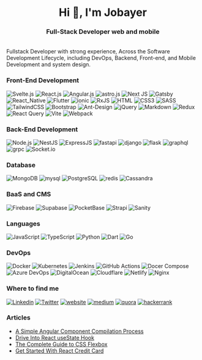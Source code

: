 <h1 align="center">Hi 👋, I'm Jobayer</h1>
<h3 align="center">Full-Stack Developer web and mobile</h3>
<br>
Fullstack Developer with strong experience, Across the Software Development Lifecycle, including DevOps, Backend, Front-end, and Mobile Development and system design.
<br>

### Front-End Development
![Svelte.js](https://img.shields.io/badge/Svelte-4A4A55?style=flat-square&logo=svelte&logoColor=FF3E00)
![React.js](https://img.shields.io/badge/React.js-0081CB?style=flat-square&logo=react&logoColor=61DAFB)
![Angular.js](https://img.shields.io/badge/Angular-DD0031?style=flat-square&logo=angular&logoColor=white)
![astro.js](https://img.shields.io/badge/astro-181A1F?style=flat-square&logo=astro&logoColor=white)
![Next JS](https://img.shields.io/badge/Next-black?style=flat-square&logo=next.js&logoColor=white)
![Gatsby](https://img.shields.io/badge/Gatsby-%23663399.svg?style=flat-square&logo=gatsby&logoColor=white)
![React_Native](https://img.shields.io/badge/React_Native-20232A?style=flat-square&logo=react&logoColor=61DAFB)
![Flutter](https://img.shields.io/badge/Flutter-02569B?style=flat-square&logo=flutter&logoColor=white)
![ionic](https://img.shields.io/badge/ionic-1969F7?style=flat-square&logo=ionic&logoColor=white)
![RxJS](https://img.shields.io/badge/rxjs-%23B7178C.svg?style=flat-square&logo=reactivex&logoColor=white)
![HTML](https://img.shields.io/badge/HTML5-E34F26?style=flat-square&logo=html5&logoColor=white)
![CSS3](https://img.shields.io/badge/CSS3-1572B6?style=flat-square&logo=css3&logoColor=white)
![SASS](https://img.shields.io/badge/SASS-hotpink.svg?style=flat-square&logo=SASS&logoColor=white)
![TailwindCSS](https://img.shields.io/badge/Tailwind_CSS-38B2AC?style=flat-square&logo=tailwind-css&logoColor=white)
![Bootstrap](https://img.shields.io/badge/Bootstrap-563D7C?style=flat-square&logo=bootstrap&logoColor=white)
![Ant-Design](https://img.shields.io/badge/-AntDesign-%230170FE?style=flat-square&logo=ant-design&logoColor=white)
![jQuery](https://img.shields.io/badge/jQuery-0769AD?style=flat-square&logo=jquery&logoColor=white)
![Markdown](https://img.shields.io/badge/Markdown-000000?style=flat-square&logo=markdown&logoColor=white)
![Redux](https://img.shields.io/badge/Redux-593D88?style=flat-square&logo=redux&logoColor=white)
![React Query](https://img.shields.io/badge/-React%20Query-FF4154?style=flat-square&logo=react%20query&logoColor=white)
![Vite](https://img.shields.io/badge/Vite-593D88?style=flat-square&logo=vite&logoColor=white)
![Webpack](https://img.shields.io/badge/webpack-%238DD6F9.svg?style=flat-square&logo=webpack&logoColor=black)


### Back-End Development
![Node.js](https://img.shields.io/badge/Node.js-43853D?style=flat-square&logo=node.js&logoColor=white)
![NestJS](https://img.shields.io/badge/nestjs-%23E0234E.svg?style=flat-square&logo=nestjs&logoColor=white)
![ExpressJS](https://img.shields.io/badge/Express.js-404D59?style=flat-square)
![fastapi](https://img.shields.io/badge/FastAPI-079486.svg?style=flat-square&logo=fastapi&logoColor=white)
![django](https://img.shields.io/badge/Django-082D1F.svg?style=flat-square&logo=django&logoColor=white)
![flask](https://img.shields.io/badge/Flask-000000.svg?style=flat-square&logo=flask&logoColor=white)
![graphql](https://img.shields.io/badge/Graphql-DD34A6.svg?style=flat-square&logo=graphql&logoColor=white)
![grpc](https://img.shields.io/badge/gRPC-244C5A?style=flat-square&logo=gRPC&logoColor=white)
![Socket.io](https://img.shields.io/badge/Socket.io-010101?style=flat-square&logo=socket.io&logoColor=white)




### Database
![MongoDB](https://img.shields.io/badge/MongoDB-4EA94B?style=flat-square&logo=mongodb&logoColor=white)
![mysql](https://img.shields.io/badge/MySQL-005B85?style=flat-square&logo=mysql&logoColor=white)
![PostgreSQL](https://img.shields.io/badge/PostgreSQL-316192?style=flat-square&logo=postgresql&logoColor=white)
![redis](https://img.shields.io/badge/Redis-D22A1F?style=flat-square&logo=redis&logoColor=white)
![Cassandra](https://img.shields.io/badge/Cassandra-1283AC?style=flat-square&logo=cassandra&logoColor=white)

### BaaS and CMS
![Firebase](https://img.shields.io/badge/firebase-%23039BE5.svg?style=flat-square&logo=firebase)
![Supabase](https://img.shields.io/badge/Supabase-181818?style=flat-square&logo=supabase&logoColor=white)
![PocketBase](https://img.shields.io/badge/PocketBase-1A1F2B?style=flat-square&logo=pocketbase&logoColor=white)
![Strapi](https://img.shields.io/badge/strapi-%232E7EEA.svg?style=flat-square&logo=strapi&logoColor=white)
![Sanity](https://img.shields.io/badge/Sanity-000000?style=flat-square&logo=sanity&logoColor=white)

### Languages
![JavaScript](https://img.shields.io/badge/JavaScript-F7DF1E?style=flat-square&logo=javascript&logoColor=black)
![TypeScript](https://img.shields.io/badge/TypeScript-007ACC?style=flat-square&logo=typescript&logoColor=white)
![Python](https://img.shields.io/badge/Python-3776AB?style=flat-square&logo=python&logoColor=white)
![Dart](https://img.shields.io/badge/Dart-0175C2?style=flat-square&logo=dart&logoColor=white)
![Go](https://img.shields.io/badge/Go-00ADD8?style=flat-square&logo=go&logoColor=white)



### DevOps
![Docker](https://img.shields.io/badge/Docker-2CA5E0?style=flat-square&logo=docker&logoColor=white)
![Kubernetes](https://img.shields.io/badge/Kubernetes-326CE5?style=flat-square&logo=kubernetes&logoColor=white)
![Jenkins](https://img.shields.io/badge/Jenkins-D24939?style=flat-square&logo=jenkins&logoColor=white)
![GitHub Actions](https://img.shields.io/badge/GitHub_Actions-2088FF?style=flat-square&logo=github-actions&logoColor=white)
![Docer Compose](https://img.shields.io/badge/Docker_Compose-2A6EE5?style=flat-square&logo=docker&logoColor=white)
![Azure DevOps](https://img.shields.io/badge/Azure_DevOps-0078D7?style=flat-square&logo=azure-devops&logoColor=white)
![DigitalOcean](https://img.shields.io/badge/DigitalOcean-0080FF?style=flat-square&logo=digitalocean&logoColor=white)
![Cloudflare](https://img.shields.io/badge/Cloudflare-F38020?style=flat-square&logo=Cloudflare&logoColor=white)
![Netlify](https://img.shields.io/badge/Netlify-00C7B7?style=flat-square&logo=netlify&logoColor=white)
![Nginx](https://img.shields.io/badge/Nginx-009639?style=flat-square&logo=nginx&logoColor=white)

















### Where to find me

[![Linkedin](https://img.shields.io/badge/LinkedIn-0077B5?style=flat-square&logo=linkedin&logoColor=white)](https://www.linkedin.com/in/jobayerdev/)
[![Twitter](https://img.shields.io/badge/Twitter-1DA1F2?style=flat-square&logo=twitter&logoColor=white)](https://twitter.com/jobayerdev)
[![website](https://img.shields.io/badge/website-000000?style=flat-square&logo=About.me&logoColor=white)](https://jobayer.dev/)
[![medium](https://img.shields.io/badge/Medium-12100E?style=flat-square&logo=medium&logoColor=white)](https://jobayerdev.medium.com/)
[![quora](https://img.shields.io/badge/Quora-%23B92B27.svg?&style=flat-square&logo=Quora&logoColor=white)](https://www.quora.com/profile/Jobayerdev)
[![hackerrank](https://img.shields.io/badge/-Hackerrank-2EC866?style=flat-square&logo=HackerRank&logoColor=white)](https://www.hackerrank.com/Jobayerdev)


### Articles

- [A Simple Angular Component Compilation Process](https://medium.com/@jobayerdev/a-simple-angular-component-compilation-process-9338114aff0b)
- [Drive Into React useState Hook](https://medium.com/swlh/drive-into-react-useeffect-hook-89db8f844d92)
- [The Complete Guide to CSS Flexbox
](https://medium.com/better-programming/a-complete-guide-css-flex-box-24f4a9a1e02)
- [Get Started With React Credit Card
](https://medium.com/better-programming/getting-started-with-react-credit-card-ac44071eeb45)

